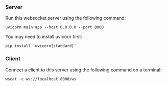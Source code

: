 ### Server
Run this websocket server using the following command:
```
uvicorn main:app --host 0.0.0.0 --port 8000
```

You may need to install uvicorn first:
```
pip install 'uvicorn[standard]'
```


### Client
Connect a client to this server using the following command on a terminal:
```
wscat -c ws://localhost:8000/ws
```